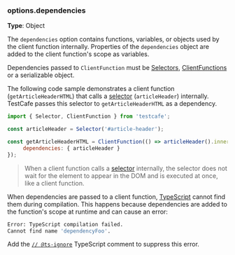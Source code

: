 ### options.dependencies

**Type**: Object

The `dependencies` option contains functions, variables, or objects used by the client function internally.
Properties of the `dependencies` object are added to the client function's scope as variables.

Dependencies passed to `ClientFunction` must be [Selectors](https://devexpress.github.io/testcafe/documentation/reference/test-api/selector/), [ClientFunctions](https://devexpress.github.io/testcafe/documentation/reference/test-api/clientfunction/) or a serializable object.

The following code sample demonstrates a client function (`getArticleHeaderHTML`) that
calls a [selector](/testcafe/documentation/reference/test-api/selector/) (`articleHeader`) internally.
TestCafe passes this selector to `getArticleHeaderHTML` as a dependency.

```js
import { Selector, ClientFunction } from 'testcafe';

const articleHeader = Selector('#article-header');

const getArticleHeaderHTML = ClientFunction(() => articleHeader().innerHTML, {
     dependencies: { articleHeader }
});
```

> When a client function calls a [selector](/testcafe/documentation/reference/test-api/selector/) internally,
> the selector does not wait for the element to appear in the DOM
> and is executed at once, like a client function.  

When dependencies are passed to a client function, [TypeScript](https://www.typescriptlang.org/) cannot find them during compilation. This happens because dependencies are added to the function's scope at runtime and can cause an error:

```sh
Error: TypeScript compilation failed.
Cannot find name 'dependencyFoo'.
```

Add the [`// @ts-ignore`](https://www.typescriptlang.org/docs/handbook/release-notes/typescript-2-6.html#suppress-errors-in-ts-files-using--ts-ignore-comments) TypeScript comment to suppress this error.